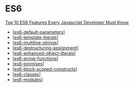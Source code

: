 # ES6

[Top 10 ES6 Features Every Javascript Developer Must Know](https://medium.com/@kavisha.talsania/top-10-es6-features-every-javascript-developer-must-know-4c81ec54bbcd)

- [[es6-default-parameters]]
- [[es6-template-literals]]
- [[es6-multiline-strings]]
- [[es6-destructuring-assignment]]
- [[es6-enhanced-object-literals]]
- [[es6-arrow-functions]]
- [[es6-promises]]
- [[es6-block-scoped-constructs]]
- [[es6-classes]]
- [[es6-modules]]

[//begin]: # "Autogenerated link references for markdown compatibility"
[es6-default-parameters]: es6-default-parameters "Es6 Default Parameters"
[es6-template-literals]: es6-template-literals "Template Literals"
[es6-multiline-strings]: es6-multiline-strings "Multiline Strings"
[es6-destructuring-assignment]: es6-destructuring-assignment "Destructuring Assignment"
[es6-enhanced-object-literals]: es6-enhanced-object-literals "Enhanced Object Literals"
[es6-arrow-functions]: es6-arrow-functions "Arrow Functions"
[es6-promises]: es6-promises "Promises"
[es6-block-scoped-constructs]: es6-block-scoped-constructs "Block Scoped Constructs"
[es6-classes]: es6-classes "Classes"
[es6-modules]: es6-modules "Modules"
[//end]: # "Autogenerated link references"
